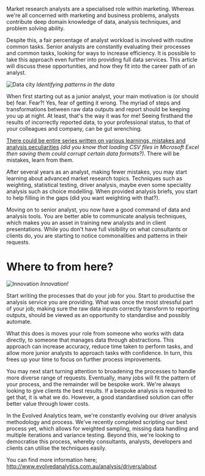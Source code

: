 Market research analysts are a specialised role within marketing. Whereas we're all concerned with marketing and business problems, analysts contribute deep domain knowledge of data, analysis techniques, and problem solving ability.

Despite this, a fair percentage of analyst workload is involved with routine common tasks. Senior analysts are constantly evaluating their processes and common tasks, looking for ways to increase efficiency. It is possible to take this approach even further into providing full data services. This article will discuss these opportunities, and how they fit into the career path of an analyst.

![Data city](https://farm4.staticflickr.com/3862/14557566204_4c674ab019_z_d.jpg "Data city")
*Identifying patterns in the data*

When first starting out as a junior analyst, your main motivation is (or should be) fear. Fear?! Yes, fear of getting it wrong. The myriad of steps and transformations between raw data outputs and report should be keeping you up at night. At least, that's the way it was for me! Seeing firsthand the results of incorrectly reported data, to your professional status, to that of your colleagues and company, can be gut wrenching.

[There could be entire series written on various learnings, mistakes and analysis peculiarities](https://www.ndjenkins.com/articles/professional/2018/02/12/tools-that-deceive-us "Tools that deceive us") *(did you know that loading CSV files in Microsoft Excel then saving them could corrupt certain data formats?)*. There will be mistakes, learn from them.

After several years as an analyst, making fewer mistakes, you may start learning about advanced market research topics. Techniques such as weighting, statistical testing, driver analysis, maybe even some speciality analysis such as choice modelling. When provided analysis briefs, you start to help filling in the gaps (did you want weighting with that?).

Moving on to senior analyst, you now have a good command of data and analysis tools. You are better able to communicate analysis techniques, which makes you an asset in training new analysts and in client presentations. While you don't have full visibility on what consultants or clients do, you are starting to notice commonalities and patterns in their requests.

# Where to from here?

![Innovation](https://imgur.com/r8BH3W8.jpg "Innovation")
*Innovation!*

Start writing the processes that do your job for you. Start to productise the analysis service you are providing. What was once the most stressful part of your job; making sure the raw data inputs correctly transform to reporting outputs, should be viewed as an opportunity to standardise and possibly automate.

What this does is moves your role from someone who works with data directly, to someone that manages data through abstractions. This approach can increase accuracy, reduce time taken to perform tasks, and allow more junior analysts to approach tasks with confidence. In turn, this frees up your time to focus on further process improvements.

You may next start turning attention to broadening the processes to handle more diverse range of requests. Eventually, many jobs will fit the pattern of your process, and the remainder will be bespoke work. We're always looking to give clients the best results. If a bespoke analysis is required to get that, it is what we do. However, a good standardised solution can offer better value through lower costs.

In the Evolved Analytics team, we're constantly evolving our driver analysis methodology and process. We've recently completed scripting our best process yet, which allows for weighted sampling, missing data handling and multiple iterations and variance testing. Beyond this, we're looking to democratise this process, whereby consultants, analysts, developers and clients can utilise the techniques easily.

You can find more information here; http://www.evolvedanalytics.com.au/analysis/drivers/about
